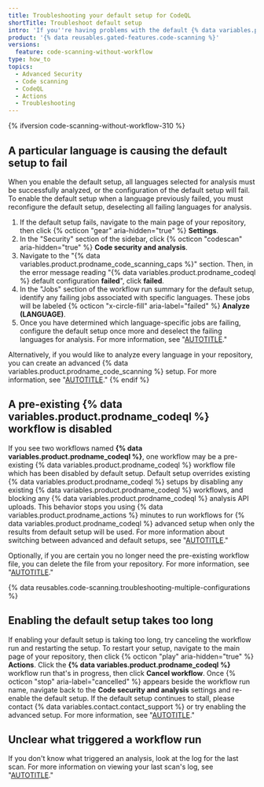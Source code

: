 ```yaml
---
title: Troubleshooting your default setup for CodeQL
shortTitle: Troubleshoot default setup
intro: 'If you''re having problems with the default {% data variables.product.prodname_code_scanning %} setup, you can troubleshoot by using these tips for resolving issues.'
product: '{% data reusables.gated-features.code-scanning %}'
versions:
  feature: code-scanning-without-workflow
type: how_to
topics:
  - Advanced Security
  - Code scanning
  - CodeQL
  - Actions
  - Troubleshooting
---
```


{% ifversion code-scanning-without-workflow-310 %}

## A particular language is causing the default setup to fail

When you enable the default setup, all languages selected for analysis must be successfully analyzed, or the configuration of the default setup will fail. To enable the default setup when a language previously failed, you must reconfigure the default setup, deselecting all failing languages for analysis.

1. If the default setup fails, navigate to the main page of your repository, then click {% octicon "gear" aria-hidden="true" %} **Settings**.
1. In the "Security" section of the sidebar, click {% octicon "codescan" aria-hidden="true" %} **Code security and analysis**.
1. Navigate to the "{% data variables.product.prodname_code_scanning_caps %}" section. Then, in the error message reading "{% data variables.product.prodname_codeql %} default configuration **failed**", click **failed**.
1. In the "Jobs" section of the workflow run summary for the default setup, identify any failing jobs associated with specific languages. These jobs will be labeled {% octicon "x-circle-fill" aria-label="failed" %} **Analyze (LANGUAGE)**.
1. Once you have determined which language-specific jobs are failing, configure the default setup once more and deselect the failing languages for analysis. For more information, see "[AUTOTITLE](/code-security/code-scanning/automatically-scanning-your-code-for-vulnerabilities-and-errors/configuring-code-scanning-for-a-repository#configuring-code-scanning-automatically)."

  Alternatively, if you would like to analyze every language in your repository, you can create an advanced {% data variables.product.prodname_code_scanning %} setup. For more information, see "[AUTOTITLE](/code-security/code-scanning/automatically-scanning-your-code-for-vulnerabilities-and-errors/configuring-code-scanning-for-a-repository#creating-an-advanced-setup)."
{% endif %}

## A pre-existing {% data variables.product.prodname_codeql %} workflow is disabled

If you see two workflows named **{% data variables.product.prodname_codeql %}**, one workflow may be a pre-existing {% data variables.product.prodname_codeql %} workflow file which has been disabled by default setup. Default setup overrides existing {% data variables.product.prodname_codeql %} setups by disabling any existing {% data variables.product.prodname_codeql %} workflows, and blocking any {% data variables.product.prodname_codeql %} analysis API uploads. This behavior stops you using {% data variables.product.prodname_actions %} minutes to run workflows for {% data variables.product.prodname_codeql %} advanced setup when only the results from default setup will be used. For more information about switching between advanced and default setups, see "[AUTOTITLE](/code-security/code-scanning/automatically-scanning-your-code-for-vulnerabilities-and-errors/troubleshooting-the-codeql-workflow#results-are-different-than-expected)."

Optionally, if you are certain you no longer need the pre-existing workflow file, you can delete the file from your repository. For more information, see "[AUTOTITLE](/repositories/working-with-files/managing-files/deleting-files-in-a-repository)."

{% data reusables.code-scanning.troubleshooting-multiple-configurations %}

## Enabling the default setup takes too long

If enabling your default setup is taking too long, try canceling the workflow run and restarting the setup. To restart your setup, navigate to the main page of your repository, then click {% octicon "play" aria-hidden="true" %} **Actions**. Click the **{% data variables.product.prodname_codeql %}** workflow run that's in progress, then click **Cancel workflow**. Once {% octicon "stop" aria-label="cancelled" %} appears beside the workflow run name, navigate back to the **Code security and analysis** settings and re-enable the default setup. If the default setup continues to stall, please contact {% data variables.contact.contact_support %} or try enabling the advanced setup. For more information, see "[AUTOTITLE](/code-security/code-scanning/automatically-scanning-your-code-for-vulnerabilities-and-errors/configuring-code-scanning-for-a-repository#creating-an-advanced-setup)."

## Unclear what triggered a workflow run

If you don't know what triggered an analysis, look at the log for the last scan. For more information on viewing your last scan's log, see "[AUTOTITLE](/code-security/code-scanning/automatically-scanning-your-code-for-vulnerabilities-and-errors/viewing-code-scanning-logs#viewing-the-logging-output-from-code-scanning)."
